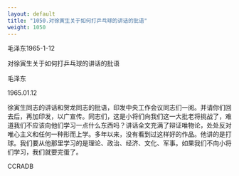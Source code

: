 ```yaml
---
layout: default
title: "1050.对徐寅生关于如何打乒乓球的讲话的批语"
weight: 1050
---
```


毛泽东1965-1-12

对徐寅生关于如何打乒乓球的讲话的批语

毛泽东

1965.01.12

徐寅生同志的讲话和贺龙同志的批语，印发中央工作会议同志们一阅。并请你们回去后，再加印发，以广宣传。同志们，这是小将们向我们这一大批老将挑战了，难道我们不应该向他们学习一点什么东西吗？讲话全文充满了辩证唯物论，处处反对唯心主义和任何一种形而上学。多年以来，没有看到过这样好的作品。他讲的是打球。我们要从他那里学习的是理论、政治、经济、文化、军事。如果我们不向小将们学习，我们就要完蛋了。

CCRADB

